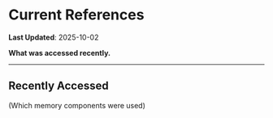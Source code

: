 # Current References

**Last Updated**: 2025-10-02

**What was accessed recently.**

---

## Recently Accessed

(Which memory components were used)
